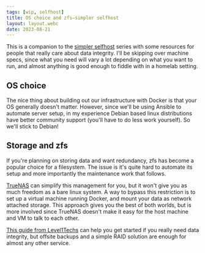 ```yaml
---
tags: [wip, selfhost]
title: OS choice and zfs—simpler selfhost 
layout: layout.webc
date: 2023-08-21
---
```


This is a companion to the [simpler selfhost](/blog/2023/simpler-selfhost) series with some resources for people that really care about data integrity. I'll be skipping over machine specs, since what you need will vary a lot depending on what you want to run, and almost anything is good enough to fiddle with in a homelab setting.

## OS choice

The nice thing about building out our infrastructure with Docker is that your OS generally doesn't matter. However, since we'll be using Ansible to automate server setup, in my experience Debian based linux distributions have better community support (you'll have to do less work yourself). So we'll stick to Debian!

## Storage and zfs

If you're planning on storing data and want redundancy, zfs has become a popular choice for a filesystem. The issue is it's quite hard to automate its setup and more importantly the maintenance work that follows.

[TrueNAS](https://www.truenas.com/) can simplify this management for you, but it won't give you as much freedom as a bare linux system.
A way to bypass this restriction is to set up a virtual machine running Docker, and mount your data as network attached storage. This approach gives you the best of both worlds, but is more involved since TrueNAS doesn't make it easy for the host machine and VM to talk to each other.

[This guide from Level1Techs](https://www.youtube.com/watch?v=R7BXEuKjJ0k) can help you get started if you really need data integrity, but offsite backups and a simple RAID solution are enough for almost any other service.
